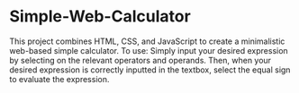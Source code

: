 # Simple-Web-Calculator
This project combines HTML, CSS, and JavaScript to create a minimalistic web-based simple calculator.
To use: 
  Simply input your desired expression by selecting on the relevant operators and operands.
  Then, when your desired expression is correctly inputted in the textbox, select the equal sign to evaluate the expression.
